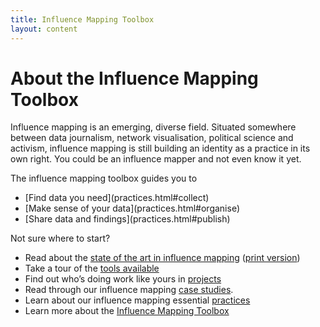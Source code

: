 ```yaml
---
title: Influence Mapping Toolbox
layout: content
---
```


# About the Influence Mapping Toolbox

Influence mapping is an emerging, diverse field. Situated somewhere between data journalism, network visualisation, political science and activism, influence mapping is still building an identity as a practice in its own right. You could be an influence mapper and not even know it yet.

The influence mapping toolbox guides you to

<nav><ul class="pager">
<li>[Find data you need](practices.html#collect)</li>
<li>[Make sense of your data](practices.html#organise)</li>
<li>[Share data and findings](practices.html#publish)</li>
</ul></nav>

Not sure where to start?

 * Read about the [state of the art in influence mapping](influencemapping_soa_dec15_web.pdf) ([print version](influencemapping_soa_dec15.pdf))
 * Take a tour of the [tools available](tools.html)
 * Find out who’s doing work like yours in [projects](projects.html)
 * Read through our influence mapping [case studies](casestudies/).
 * Learn about our influence mapping essential [practices](practices.html)
 * Learn more about the [Influence Mapping Toolbox](tools.html)
